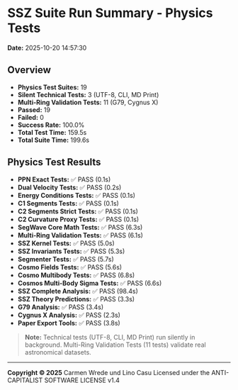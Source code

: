 # SSZ Suite Run Summary - Physics Tests

**Date:** 2025-10-20 14:57:30

## Overview

- **Physics Test Suites:** 19
- **Silent Technical Tests:** 3 (UTF-8, CLI, MD Print)
- **Multi-Ring Validation Tests:** 11 (G79, Cygnus X)
- **Passed:** 19
- **Failed:** 0
- **Success Rate:** 100.0%
- **Total Test Time:** 159.5s
- **Total Suite Time:** 199.6s

## Physics Test Results

- **PPN Exact Tests:** ✅ PASS (0.1s)
- **Dual Velocity Tests:** ✅ PASS (0.2s)
- **Energy Conditions Tests:** ✅ PASS (0.1s)
- **C1 Segments Tests:** ✅ PASS (0.1s)
- **C2 Segments Strict Tests:** ✅ PASS (0.1s)
- **C2 Curvature Proxy Tests:** ✅ PASS (0.1s)
- **SegWave Core Math Tests:** ✅ PASS (6.3s)
- **Multi-Ring Validation Tests:** ✅ PASS (6.1s)
- **SSZ Kernel Tests:** ✅ PASS (5.0s)
- **SSZ Invariants Tests:** ✅ PASS (5.3s)
- **Segmenter Tests:** ✅ PASS (5.7s)
- **Cosmo Fields Tests:** ✅ PASS (5.6s)
- **Cosmo Multibody Tests:** ✅ PASS (6.8s)
- **Cosmos Multi-Body Sigma Tests:** ✅ PASS (6.6s)
- **SSZ Complete Analysis:** ✅ PASS (98.4s)
- **SSZ Theory Predictions:** ✅ PASS (3.3s)
- **G79 Analysis:** ✅ PASS (3.4s)
- **Cygnus X Analysis:** ✅ PASS (2.3s)
- **Paper Export Tools:** ✅ PASS (3.8s)

> **Note:** Technical tests (UTF-8, CLI, MD Print) run silently in background.
> Multi-Ring Validation Tests (11 tests) validate real astronomical datasets.

---

**Copyright © 2025**
Carmen Wrede und Lino Casu
Licensed under the ANTI-CAPITALIST SOFTWARE LICENSE v1.4
